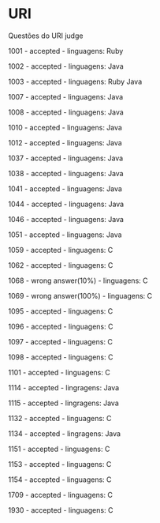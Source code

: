# URI
Questões do URI judge

1001 - accepted             - linguagens: Ruby

1002 - accepted             - linguagens: Java

1003 - accepted             - linguagens: Ruby Java

1007 - accepted             - linguagens: Java

1008 - accepted             - linguagens: Java

1010 - accepted             - linguagens: Java

1012 - accepted             - linguagens: Java

1037 - accepted             - linguagens: Java

1038 - accepted             - linguagens: Java

1041 - accepted             - linguagens: Java

1044 - accepted             - linguagens: Java

1046 - accepted             - linguagens: Java

1051 - accepted             - linguagens: Java

1059 - accepted             - linguagens: C

1062 - accepted             - linguagens: C

1068 - wrong answer(10%)    - linguagens: C

1069 - wrong answer(100%)   - linguagens: C

1095 - accepted             - linguagens: C

1096 - accepted             - linguagens: C

1097 - accepted             - linguagens: C

1098 - accepted             - linguagens: C

1101 - accepted             - linguagens: C

1114 - accepted             - lingragens: Java

1115 - accepted             - lingragens: Java

1132 - accepted             - linguagens: C

1134 - accepted             - lingragens: Java

1151 - accepted             - linguagens: C

1153 - accepted             - linguagens: C

1154 - accepted             - linguagens: C

1709 - accepted             - linguagens: C

1930 - accepted             - linguagens: C
